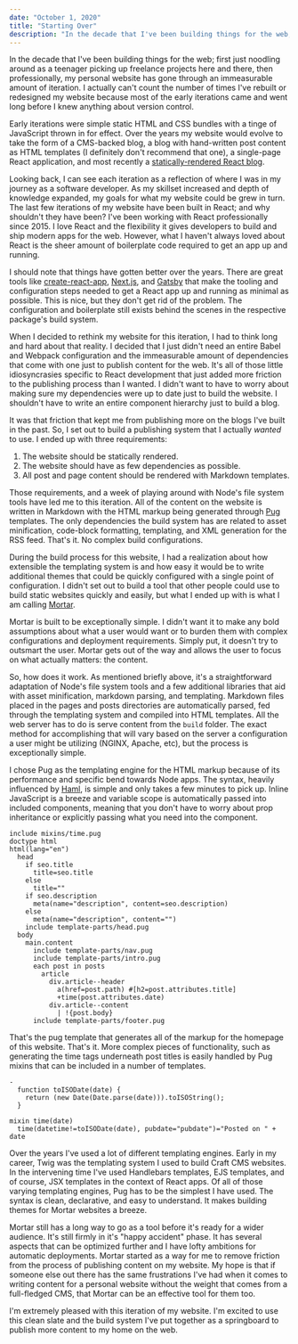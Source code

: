 ```yaml
---
date: "October 1, 2020"
title: "Starting Over"
description: "In the decade that I've been building things for the web; first just noodling around as a teenager picking up freelance projects here and there, then professionally, my personal website has gone through an immeasurable amount of iteration. It was time for a fresh start."
---
```


In the decade that I've been building things for the web; first just noodling around as a teenager picking up freelance projects here and there, then professionally, my personal website has gone through an immeasurable amount of iteration. I actually can't count the number of times I've rebuilt or redesigned my website because most of the early iterations came and went long before I knew anything about version control.

Early iterations were simple static HTML and CSS bundles with a tinge of JavaScript thrown in for effect. Over the years my website would evolve to take the form of a CMS-backed blog, a blog with hand-written post content as HTML templates (I definitely don't recommend that one), a single-page React application, and most recently a [statically-rendered React blog](https://github.com/tylerreckart/tylerreckart.com).

Looking back, I can see each iteration as a reflection of where I was in my journey as a software developer. As my skillset increased and depth of knowledge expanded, my goals for what my website could be grew in turn. The last few iterations of my website have been built in React; and why shouldn't they have been? I've been working with React professionally since 2015. I love React and the flexibility it gives developers to build and ship modern apps for the web. However, what I haven't always loved about React is the sheer amount of boilerplate code required to get an app up and running.

I should note that things have gotten better over the years. There are great tools like [create-react-app](https://github.com/facebook/create-react-app), [Next.js](https://github.com/vercel/next.js), and [Gatsby](https://github.com/gatsbyjs/gatsby) that make the tooling and configuration steps needed to get a React app up and running as minimal as possible. This is nice, but they don't get rid of the problem. The configuration and boilerplate still exists behind the scenes in the respective package's build system.

When I decided to rethink my website for this iteration, I had to think long and hard about that reality. I decided that I just didn't need an entire Babel and Webpack configuration and the immeasurable amount of dependencies that come with one just to publish content for the web. It's all of those little idiosyncrasies specific to React development that just added more friction to the publishing process than I wanted. I didn't want to have to worry about making sure my dependencies were up to date just to build the website. I shouldn't have to write an entire component hierarchy just to build a blog. 

It was that friction that kept me from publishing more on the blogs I've built in the past. So, I set out to build a publishing system that I actually _wanted_ to use. I ended up with three requirements:
1. The website should be statically rendered.
2. The website should have as few dependencies as possible.
3. All post and page content should be rendered with Markdown templates.

Those requirements, and a week of playing around with Node's file system tools have led me to this iteration. All of the content on the website is written in Markdown with the HTML markup being generated through [Pug](https://github.com/pugjs/pug) templates. The only dependencies the build system has are related to asset minification, code-block formatting, templating, and XML generation for the RSS feed. That's it. No complex build configurations.

During the build process for this website, I had a realization about how extensible the templating system is and how easy it would be to write additional themes that could be quickly configured with a single point of configuration. I didn't set out to build a tool that other people could use to build static websites quickly and easily, but what I ended up with is what I am calling [Mortar](https://github.com/tylerreckart/mortar).

Mortar is built to be exceptionally simple. I didn't want it to make any bold assumptions about what a user would want or to burden them with complex configurations and deployment requirements. Simply put, it doesn't try to outsmart the user. Mortar gets out of the way and allows the user to focus on what actually matters: the content.

So, how does it work. As mentioned briefly above, it's a straightforward adaptation of Node's file system tools and a few additional libraries that aid with asset minification, markdown parsing, and templating. Markdown files placed in the pages and posts directories are automatically parsed, fed through the templating system and compiled into HTML templates. All the web server has to do is serve content from the `build` folder. The exact method for accomplishing that will vary based on the server a configuration a user might be utilizing (NGINX, Apache, etc), but the process is exceptionally simple.

I chose Pug as the templating engine for the HTML markup because of its performance and specific bend towards Node apps. The syntax, heavily influenced by [Haml](https://haml.info/), is simple and only takes a few minutes to pick up. Inline JavaScript is a breeze and variable scope is automatically passed into included components, meaning that you don't have to worry about prop inheritance or explicitly passing what you need into the component.

```pug
include mixins/time.pug
doctype html
html(lang="en")
  head
    if seo.title
      title=seo.title
    else
      title=""
    if seo.description
      meta(name="description", content=seo.description)
    else
      meta(name="description", content="")
    include template-parts/head.pug
  body
    main.content
      include template-parts/nav.pug
      include template-parts/intro.pug
      each post in posts
        article
          div.article--header
            a(href=post.path) #[h2=post.attributes.title]
            +time(post.attributes.date)
          div.article--content
            | !{post.body}
      include template-parts/footer.pug
```

That's the pug template that generates all of the markup for the homepage of this website. That's it. More complex pieces of functionality, such as generating the time tags underneath post titles is easily handled by Pug mixins that can be included in a number of templates.

```pug
-
  function toISODate(date) {
    return (new Date(Date.parse(date))).toISOString();
  }

mixin time(date)
  time(datetime!=toISODate(date), pubdate="pubdate")="Posted on " + date
```

Over the years I've used a lot of different templating engines. Early in my career, Twig was the templating system I used to build Craft CMS websites. In the intervening time I've used Handlebars templates, EJS templates, and of course, JSX templates in the context of React apps. Of all of those varying templating engines, Pug has to be the simplest I have used. The syntax is clean, declarative, and easy to understand. It makes building themes for Mortar websites a breeze.

Mortar still has a long way to go as a tool before it's ready for a wider audience. It's still firmly in it's "happy accident" phase. It has several aspects that can be optimized further and I have lofty ambitions for automatic deployments. Mortar started as a way for me to remove friction from the process of publishing content on my website. My hope is that if someone else out there has the same frustrations I've had when it comes to writing content for a personal website without the weight that comes from a full-fledged CMS, that Mortar can be an effective tool for them too.

I'm extremely pleased with this iteration of my website. I'm excited to use this clean slate and the build system I've put together as a springboard to publish more content to my home on the web.

